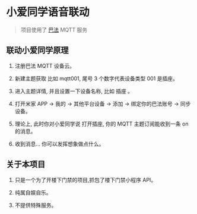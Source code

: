 # 小爱同学语音联动

> 项目使用了 [巴法](https://bemfa.com) MQTT 服务

## 联动小爱同学原理

1. 注册巴法 MQTT 设备云。

2. 新建主题获取 比如 mqtt001, 尾号 3 个数字代表设备类型 001 是插座。

3. 进入主题详情, 并且设置一下设备名称, 比如 插座 。

4. 打开米家 APP -> 我的 -> 其他平台设备 -> 添加 -> 绑定你的巴法账号 -> 同步设备。

5. 理论上, 此时你对小爱同学说 打开插座, 你的 MQTT 主题订阅能收到一条 on 的消息。

6. 收到消息... 你可以发挥想象做点什么。

## 关于本项目

1. 只是一个为了开楼下门禁的项目,抓包了楼下门禁小程序 API。

2. 纯属自娱自乐。

3. 不提供特殊服务。
